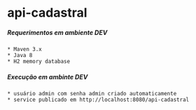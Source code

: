 # api-cadastral

##### Requerimentos em ambiente DEV 
    * Maven 3.x
    * Java 8
    * H2 memory database

##### Execução em ambinte DEV
    * usuário admin com senha admin criado automaticamente
    * service publicado em http://localhost:8080/api-cadastral
